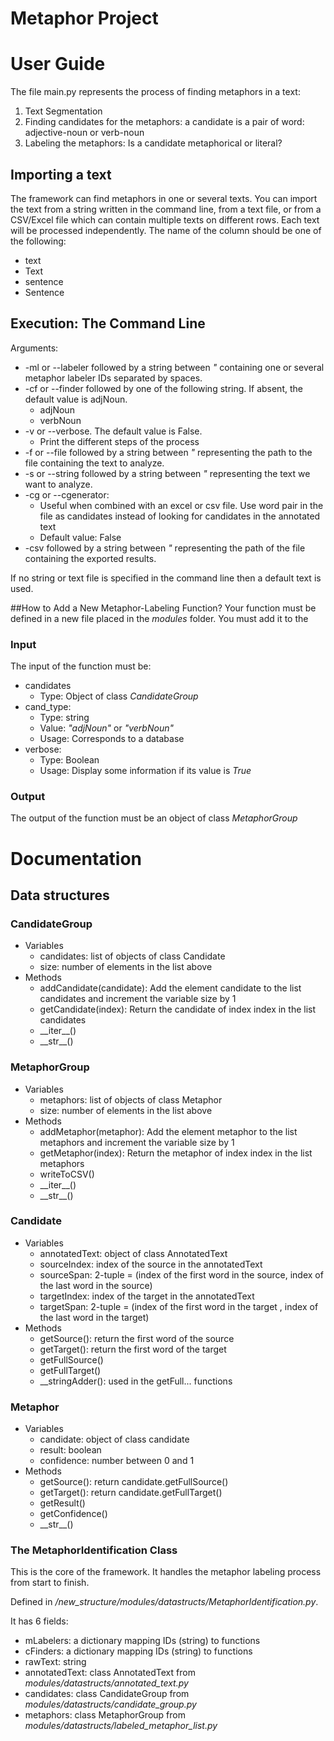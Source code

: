 # Metaphor Project

# User Guide

The file main.py represents the process of finding metaphors in a text:
1. Text Segmentation
2. Finding candidates for the metaphors: a candidate is a pair of word: adjective-noun or verb-noun 
3. Labeling the metaphors: Is a candidate metaphorical or literal?

## Importing a text

The framework can find metaphors in one or several texts.
You can import the text from a string written in the command line, from a text file, or from a CSV/Excel file which can contain multiple texts on different rows.
Each text will be processed independently. The name of the column should be one of the following:
* text
* Text
* sentence
* Sentence

## Execution: The Command Line
Arguments:
* -ml or --labeler followed by a string between _"_ containing one or several metaphor labeler IDs separated by spaces.
* -cf or --finder followed by one of the following string. If absent, the default value is adjNoun. 
    * adjNoun
    * verbNoun
* -v or --verbose. The default value is False.
    * Print the different steps of the process
* -f or --file followed by a string between _"_ representing the path to the file containing the text to analyze.
* -s or --string followed by a string between _"_ representing the text we want to analyze.
* -cg or --cgenerator:
    * Useful when combined with an excel or csv file. Use word pair in the file as candidates instead of looking for candidates in the annotated text
    * Default value: False
* -csv followed by a string between _"_ representing the path of the file containing the exported results.

If no string or text file is specified in the command line then a default text is used.

##How to Add a New Metaphor-Labeling Function?
Your function must be defined in a new file placed in the _modules_ folder.
You must add it to the 

### Input
The input of the function must be:
* candidates
    * Type: Object of class _CandidateGroup_
* cand_type:
    * Type: string
    * Value: _"adjNoun"_ or _"verbNoun"_
    * Usage: Corresponds to a database
* verbose:
    * Type: Boolean
    * Usage: Display some information if its value is _True_
    
### Output
The output of the function must be an object of class _MetaphorGroup_

# Documentation 

## Data structures

### CandidateGroup
* Variables
    * candidates: list of objects of class Candidate
    * size: number of elements in the list above
* Methods
    * addCandidate(candidate): Add the element candidate to the list candidates and increment the variable size by 1
    * getCandidate(index): Return the candidate of index index in the list candidates
    * \_\_iter\_\_()
    * \_\_str\_\_()
    
### MetaphorGroup
* Variables
    * metaphors: list of objects of class Metaphor
    * size: number of elements in the list above
* Methods
    * addMetaphor(metaphor): Add the element metaphor to the list metaphors and increment the variable size by 1
    * getMetaphor(index): Return the metaphor of index index in the list metaphors
    * writeToCSV()
    * \_\_iter\_\_()
    * \_\_str\_\_()
    
### Candidate
* Variables
    * annotatedText: object of class AnnotatedText
    * sourceIndex: index of the source in the annotatedText
    * sourceSpan: 2-tuple = (index of the first word in the source, index of the last word in the source)
    * targetIndex: index of the target in the annotatedText
    * targetSpan: 2-tuple = (index of the first word in the  target , index of the last word in the  target) 
* Methods
    * getSource(): return the first word of the source
    * getTarget(): return the first word of the target
    * getFullSource()
    * getFullTarget()
    * \_\_stringAdder(): used in the getFull... functions
    
### Metaphor
* Variables
    * candidate: object of class candidate
    * result: boolean
    * confidence: number between 0 and 1
* Methods
    * getSource(): return candidate.getFullSource()
    * getTarget(): return candidate.getFullTarget()
    * getResult()
    * getConfidence()
    * \_\_str\_\_()

### The MetaphorIdentification Class

This is the core of the framework. It handles the metaphor labeling process
from start to finish.

Defined in _/new\_structure/modules/datastructs/MetaphorIdentification.py_.

It has 6 fields:
* mLabelers: a dictionary mapping IDs (string) to functions
* cFinders: a dictionary mapping IDs (string) to functions
* rawText: string
* annotatedText: class AnnotatedText from _modules/datastructs/annotated_text.py_
* candidates: class CandidateGroup from _modules/datastructs/candidate_group.py_
* metaphors: class MetaphorGroup from _modules/datastructs/labeled_metaphor_list.py_
